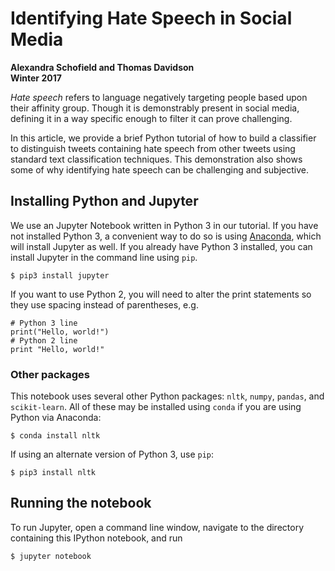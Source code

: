 # Identifying Hate Speech in Social Media

**Alexandra Schofield and Thomas Davidson \
Winter 2017**

*Hate speech* refers to language negatively targeting people based upon their affinity group. Though it is demonstrably present in social media, defining it in a way specific enough to filter it can prove challenging.

In this article, we provide a brief Python tutorial of how to build a classifier to distinguish tweets containing hate speech from other tweets using standard text classification techniques. This demonstration also shows some of why identifying hate speech can be challenging and subjective.

Installing Python and Jupyter
----------

We use an Jupyter Notebook written in Python 3 in our tutorial. If you have not installed Python 3, a convenient way to do so is using [Anaconda](https://www.anaconda.com/download/), which will install Jupyter as well. If you already have Python 3 installed, you can install Jupyter in the command line using `pip`.

```
$ pip3 install jupyter
```

If you want to use Python 2, you will need to alter the print statements so they use spacing instead of parentheses, e.g.

```
# Python 3 line
print("Hello, world!")
# Python 2 line
print "Hello, world!"
```

### Other packages
This notebook uses several other Python packages: `nltk`, `numpy`, `pandas`, and `scikit-learn`. All of these may be installed using `conda` if you are using Python via Anaconda:

```
$ conda install nltk
```

If using an alternate version of Python 3, use `pip`:

```
$ pip3 install nltk
```


Running the notebook
--------

To run Jupyter, open a command line window, navigate to the directory containing this IPython notebook, and run

```
$ jupyter notebook
```

[Identifying Hate Speech in Social Media]: #
